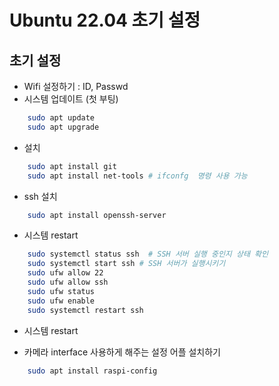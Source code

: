 # Ubuntu 22.04 초기 설정
## 초기 설정
- Wifi 설정하기 : ID, Passwd
- 시스템 업데이트 (첫 부팅)
```bash
    sudo apt update
    sudo apt upgrade
```
- 설치
```bash
    sudo apt install git  
    sudo apt install net-tools # ifconfg  명령 사용 가능
```
- ssh 설치
```bash
    sudo apt install openssh-server
```
- 시스템 restart
```bash    
    sudo systemctl status ssh  # SSH 서버 실행 중인지 상태 확인
    sudo systemctl start ssh # SSH 서버가 실행시키기 
    sudo ufw allow 22
    sudo ufw allow ssh
    sudo ufw status
    sudo ufw enable
    sudo systemctl restart ssh
```
- 시스템 restart

- 카메라 interface 사용하게 해주는 설정 어플 설치하기
```bash
    sudo apt install raspi-config
```
